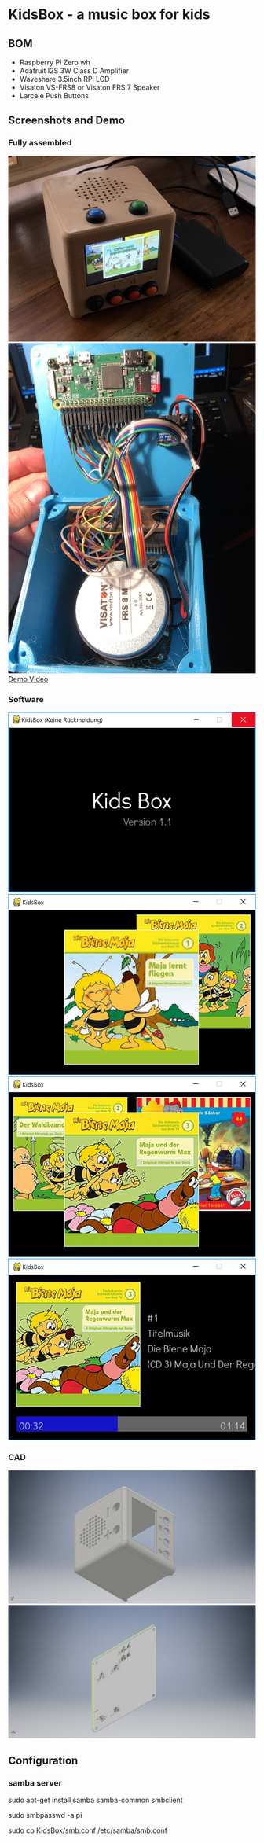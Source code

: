 # KidsBox - a music box for kids 

## BOM
* Raspberry Pi Zero wh
* Adafruit I2S 3W Class D Amplifier
* Waveshare 3.5inch RPi LCD
* Visaton VS-FRS8 or Visaton FRS 7 Speaker
* Larcele Push Buttons

## Screenshots and Demo

### Fully assembled
![KidsBox Wood](https://github.com/dernerv/KidsBox/blob/master/Wood.JPG "Kids Box Wood")
![KidsBox inside](https://github.com/dernerv/KidsBox/blob/master/in.JPG "Inside KidsBox")
[Demo Video](https://www.youtube.com/embed/c5WPCfisl5I)

### Software
![startup view](https://github.com/dernerv/KidsBox/blob/master/intro.png "startup view")
![navigation view](https://github.com/dernerv/KidsBox/blob/master/alben.png "navigation view")
![navigation2 view](https://github.com/dernerv/KidsBox/blob/master/alben2.png "navigation2 view")
![Play view](https://github.com/dernerv/KidsBox/blob/master/play.png "play view")

### CAD
![Box](https://github.com/dernerv/KidsBox/blob/master/hardware/KidsBox.png "Box")
![Box groundplate](https://github.com/dernerv/KidsBox/blob/master/hardware/groundplate.png "Box groundplate")


## Configuration

### samba server

sudo apt-get install samba samba-common smbclient

sudo smbpasswd -a pi

sudo cp KidsBox/smb.conf  /etc/samba/smb.conf
